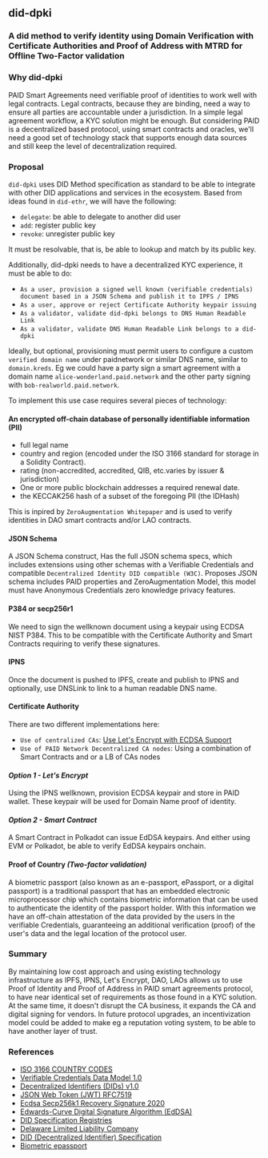  ## did-dpki

 ### A did method to verify identity using Domain Verification with Certificate Authorities and Proof of Address with MTRD for Offline Two-Factor validation


 ### Why did-dpki

 PAID Smart Agreements need verifiable proof of identities to work well with legal contracts. Legal contracts, because they are binding, need a way to ensure all parties are accountable under a jurisdiction. In a simple legal agreement workflow, a KYC solution might be enough. But considering PAID is a decentralized based protocol, using smart contracts and oracles, we'll need a good set of technology stack that supports  enough data sources and still keep the level of decentralization required.
 
 ### Proposal
 
 `did-dpki` uses DID Method specification as standard to be able to integrate with other DID applications and services in the ecosystem. Based from ideas found in
 `did-ethr`, we will have the following:
 
 - `delegate`: be able to delegate to another did user
 - `add`: register public key 
 - `revoke`: unregister public key
 
 It must be resolvable, that is, be able to lookup and match by its public key.
 
 Additionally, did-dpki needs to have a decentralized KYC experience, it must be able to do:
 
 - `As a user, provision a signed well known (verifiable credentials) document based in a JSON Schema and publish it to IPFS / IPNS`
 - `As a user, approve or reject Certificate Authority keypair issuing`
 - `As a validator, validate did-dpki belongs to DNS Human Readable Link`
 - `As a validator, validate DNS Human Readable Link belongs to a did-dpki`

 Ideally, but optional, provisioning must permit users to configure a custom `verified domain name` under paidnetwork or similar DNS name, similar to `domain.kreds`. Eg we could have a party sign a smart agreement with a domain name `alice-wonderland.paid.network` and the other party signing with `bob-realworld.paid.network`.
 
 To implement this use case requires several pieces of technology:

 #### **An encrypted off-chain database of personally identifiable information (PII)** 

 - full legal name
 - country and region (encoded under the ISO 3166 standard for storage in a Solidity Contract).
 - rating (non-accredited, accredited, QIB, etc.varies by issuer & jurisdiction)
 - One or more public blockchain addresses a required renewal date.
 - the KECCAK256 hash of a subset of the  foregoing PII (the IDHash)
 
 This is inpired by `ZeroAugmentation Whitepaper` and is used to verify identities in DAO smart contracts and/or LAO contracts.

 #### **JSON Schema**

 A JSON Schema construct, Has the full JSON schema specs, which includes extensions using other schemas with a Verifiable Credentials and compatible `Decentralized Identity DID compatible (W3C)`. Proposes JSON schema includes PAID properties and ZeroAugmentation Model, this model must have Anonymous Credentials zero knowledge privacy features.
 
 #### **P384 or secp256r1**
 
 We need to sign the wellknown document using a keypair using ECDSA NIST P384. This to be compatible with the Certificate Authority and Smart Contracts requiring to verify these signatures.
 
 #### **IPNS**
 
 Once the document is pushed to IPFS, create and publish to IPNS and optionally, use DNSLink to link to a human readable DNS name.
 
 #### **Certificate Authority**
 
 There are two different implementations here:
 
 - `Use of centralized CAs`: [Use Let's Encrypt with ECDSA Support](https://letsencrypt.org/certificates/)
 - `Use of PAID Network Decentralized CA nodes`: Using a combination of Smart Contracts and or a LB of CAs nodes
 
 #### *Option 1 - Let's Encrypt*
 
 Using the IPNS wellknown, provision ECDSA keypair and store in PAID wallet. These keypair will be used for Domain Name proof of identity.
 
 #### *Option 2 - Smart Contract*
 
 A Smart Contract in Polkadot can issue EdDSA keypairs. And either using EVM or Polkadot, be able to verify EdDSA keypairs onchain.
 
 #### **Proof of Country** *(Two-factor validation)*

 A biometric passport (also known as an e-passport, ePassport, or a digital passport) is a traditional passport that has an embedded electronic microprocessor chip which contains biometric information that can be used to authenticate the identity of the passport holder. With this information we have an off-chain attestation of the data provided by the users in the verifiable Credentials, guaranteeing an additional verification (proof) of the user's data and the legal location of the protocol user.
 
 ### **Summary**
 
 By maintaining low cost approach and using existing technology infrastructure as IPFS, IPNS, Let's Encrypt, DAO, LAOs allows us to use Proof of Identity and Proof of Address in PAID smart agreements protocol, to have near identical set of requirements as those found in a KYC solution. At the same time, it doesn't disrupt the CA business, it expands the CA and digital signing for vendors. In future protocol upgrades, an incentivization model could be added to make eg a reputation voting system, to be able to have another layer of trust.
 
 ### References
 
 - [ISO 3166 COUNTRY CODES](https://www.iso.org/iso-3166-country-codes.html)
 - [Verifiable Credentials Data Model 1.0](https://www.w3.org/TR/vc-data-model/)
 - [Decentralized Identifiers (DIDs) v1.0](https://www.w3.org/TR/did-core/)
 - [JSON Web Token (JWT) RFC7519](https://tools.ietf.org/html/rfc7519)
 - [Ecdsa Secp256k1 Recovery Signature 2020](https://identity.foundation/EcdsaSecp256k1RecoverySignature2020/)
 - [Edwards-Curve Digital Signature Algorithm (EdDSA)](https://tools.ietf.org/html/rfc8032)
 - [DID Specification Registries](https://w3c.github.io/did-spec-registries/)
 - [Delaware Limited Liability Company](https://www.cscglobal.com/service/cls/delaware-llc-guide/)
 - [DID (Decentralized Identifier) Specification](https://github.com/WebOfTrustInfo/rwot3-sf/blob/master/topics-and-advance-readings/did-spec-working-draft-03.md)
 - [Biometric epassport](https://en.wikipedia.org/wiki/Biometric_passport)
